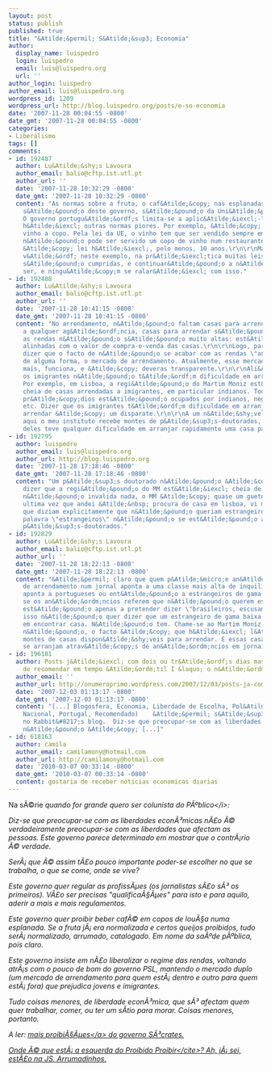 ```yaml
---
layout: post
status: publish
published: true
title: "&Atilde;&permil; S&Atilde;&sup3; Economia"
author:
  display_name: luispedro
  login: luispedro
  email: luis@luispedro.org
  url: ''
author_login: luispedro
author_email: luis@luispedro.org
wordpress_id: 1209
wordpress_url: http://blog.luispedro.org/posts/e-so-economia
date: '2007-11-28 00:04:55 -0800'
date_gmt: '2007-11-28 00:04:55 -0800'
categories:
- Liberalismo
tags: []
comments:
- id: 192487
  author: Lu&Atilde;&shy;s Lavoura
  author_email: balio@cftp.ist.utl.pt
  author_url: ''
  date: '2007-11-28 10:32:29 -0800'
  date_gmt: '2007-11-28 10:32:29 -0800'
  content: "As normas sobre a fruta, o caf&Atilde;&copy; nas esplanadas, etc, n&Atilde;&pound;o
    s&Atilde;&pound;o deste governo, s&Atilde;&pound;o da Uni&Atilde;&pound;o Europeia.
    O governo portugu&Atilde;&ordf;s limita-se a aplic&Atilde;&iexcl;-las.\r\n\r\nAli&Atilde;&iexcl;s,
    h&Atilde;&iexcl; outras normas piores. Por exemplo, &Atilde;&copy; proibido servir
    vinho a copo. Pela lei da UE, o vinho tem que ser vendido sempre em garrafas,
    n&Atilde;&pound;o pode ser servido um copo de vinho num restaurante. E isto j&Atilde;&iexcl;
    &Atilde;&copy; lei h&Atilde;&iexcl;, pelo menos, 10 anos.\r\n\r\nMas, como se
    v&Atilde;&ordf; neste exemplo, na pr&Atilde;&iexcl;tica muitas leis n&Atilde;&pound;o
    s&Atilde;&pound;o cumpridas, e continuar&Atilde;&pound;o a n&Atilde;&pound;o o
    ser, e ningu&Atilde;&copy;m se ralar&Atilde;&iexcl; com isso."
- id: 192488
  author: Lu&Atilde;&shy;s Lavoura
  author_email: balio@cftp.ist.utl.pt
  author_url: ''
  date: '2007-11-28 10:41:15 -0800'
  date_gmt: '2007-11-28 10:41:15 -0800'
  content: "No arrendamento, n&Atilde;&pound;o faltam casas para arrendar. V&Atilde;&iexcl;
    a qualquer ag&Atilde;&ordf;ncia, casas para arrendar s&Atilde;&pound;o aos montes.\r\n\r\nTamb&Atilde;&copy;m
    as rendas n&Atilde;&pound;o s&Atilde;&pound;o muito altas: est&Atilde;&pound;o
    alinhadas com o valor de compra-e-venda das casas.\r\n\r\nLogo, parece-me disparatado
    dizer que o facto de n&Atilde;&pound;o se acabar com as rendas \"antigas\" prejudica,
    de alguma forma, o mercado de arrendamento. Atualmente, esse mercado, cada vez
    mais, funciona, e &Atilde;&copy; deveras transparente.\r\n\r\nAli&Atilde;&iexcl;s,
    os imigrantes n&Atilde;&pound;o t&Atilde;&ordf;m dificuldade em arranjar casa.
    Por exemplo, em Lisboa, a regi&Atilde;&pound;o do Martim Moniz est&Atilde;&iexcl;
    cheia de casas arrendadas a imigrantes, em particular indianos. Todos aqueles
    pr&Atilde;&copy;dios est&Atilde;&pound;o ocupados por indianos, negros, chineses,
    etc. Dizer que os imigrantes t&Atilde;&ordf;m dificuldade em arranjar casas para
    arrendar &Atilde;&copy; um disparate.\r\n\r\nA um n&Atilde;&shy;vel mais elevado,
    aqui o meu instituto recebe montes de p&Atilde;&sup3;s-doutorados, e nunca nenhum
    deles teve qualquer dificuldade em arranjar rapidamente uma casa para viver."
- id: 192795
  author: luispedro
  author_email: luis@luispedro.org
  author_url: http://blog.luispedro.org
  date: '2007-11-28 17:18:46 -0800'
  date_gmt: '2007-11-28 17:18:46 -0800'
  content: "Um p&Atilde;&sup3;s doutorado n&Atilde;&pound;o &Atilde;&copy; um imigrante.\r\n\r\nE
    dizer que a regi&Atilde;&pound;o do MM est&Atilde;&iexcl; cheia de imigrantes
    n&Atilde;&pound;o invalida nada, o MM &Atilde;&copy; quase um gueto.\r\n\r\nDa
    ultima vez que andei &Atilde;&nbsp; procura de casa em lisboa, vi muitos anuncios
    que diziam explicitamente que n&Atilde;&pound;o queriam estrangeiros. E com a
    palavra \"estrangeiros\" n&Atilde;&pound;o se est&Atilde;&pound;o a referir a
    p&Atilde;&sup3;s-doutorados."
- id: 192829
  author: Lu&Atilde;&shy;s Lavoura
  author_email: balio@cftp.ist.utl.pt
  author_url: ''
  date: '2007-11-28 18:22:13 -0800'
  date_gmt: '2007-11-28 18:22:13 -0800'
  content: "&Atilde;&permil; claro que quem p&Atilde;&micro;e an&Atilde;&ordm;ncios
    de arrendamento num jornal aponta a uma classe mais alta de inquilinos. Ou seja,
    aponta a portugueses ou ent&Atilde;&pound;o a estrangeiros de gama alta. Portanto,
    se os an&Atilde;&ordm;ncios referem que n&Atilde;&pound;o querem estrangeiros,
    est&Atilde;&pound;o apenas a pretender dizer \"brasileiros, escusam de telefonar\".\r\n\r\nMas
    isso n&Atilde;&pound;o quer dizer que um estrangeiro de gama baixa tenha dificuldade
    em encontrar casa. N&Atilde;&pound;o tem. Chame-se ao Martim Moniz \"gueto\" ou
    n&Atilde;&pound;o, o facto &Atilde;&copy; que h&Atilde;&iexcl; l&Atilde;&iexcl;
    montes de casas dispon&Atilde;&shy;veis para arrendar. E essas casas n&Atilde;&pound;o
    se arranjam atrav&Atilde;&copy;s de an&Atilde;&ordm;ncios em jornais."
- id: 196181
  author: Posts j&Atilde;&iexcl; com dois ou tr&Atilde;&ordf;s dias mas que nos esquemos
    de recomendar em tempo &Atilde;&ordm;til I &laquo; o n&Atilde;&ordm;mero primo
  author_email: ''
  author_url: http://onumeroprimo.wordpress.com/2007/12/03/posts-ja-com-dois-ou-tres-dias-mas-que-nos-esquemos-de-recomendar-em-tempo-util-i/
  date: '2007-12-03 01:13:17 -0800'
  date_gmt: '2007-12-03 01:13:17 -0800'
  content: "[...] Blogosfera, Economia, Liberdade de Escolha, Pol&Atilde;&shy;tica
    Nacional, Portugal, Recomendado)    &Atilde;&permil; s&Atilde;&sup3; Economia,
    no Rabbit&#8217;s blog.  Diz-se que preocupar-se com as liberdades econ&Atilde;&sup3;micas
    n&Atilde;&pound;o &Atilde;&copy; [...]"
- id: 618163
  author: camila
  author_email: camilamony@hotmail.com
  author_url: http://camilamony@hotmail.com
  date: '2010-03-07 00:33:14 -0800'
  date_gmt: '2010-03-07 00:33:14 -0800'
  content: gostaria de receber noticias economicas diarias
---
```

<p>Na s&Atilde;&copy;rie <i>quando for grande quero ser colunista do P&Atilde;&ordm;blico<&#47;i>:</p>
<p>Diz-se que preocupar-se com as liberdades econ&Atilde;&sup3;micas n&Atilde;&pound;o &Atilde;&copy; verdadeiramente preocupar-se com as liberdades que afectam as pessoas. Este governo parece determinado em mostrar que o contr&Atilde;&iexcl;rio &Atilde;&copy; verdade.</p>
<p>Ser&Atilde;&iexcl; que &Atilde;&copy; assim t&Atilde;&pound;o pouco importante poder-se escolher no que se trabalha, o que se come, onde se vive?</p>
<p>Este governo quer regular as profiss&Atilde;&micro;es (os jornalistas s&Atilde;&pound;o s&Atilde;&sup3; os primeiros). V&Atilde;&pound;o ser precisas "qualifica&Atilde;&sect;&Atilde;&micro;es" para isto e para aquilo, aderir a mais e mais regulamentos.</p>
<p>Este governo quer proibir beber caf&Atilde;&copy; em copos de lou&Atilde;&sect;a numa esplanada. Se a fruta j&Atilde;&iexcl; era normalizada e certos queijos proibidos, tudo ser&Atilde;&iexcl; normalizado, arrumado, catalogado. Em nome da sa&Atilde;&ordm;de p&Atilde;&ordm;blica, pois claro.</p>
<p>Este governo insiste em n&Atilde;&pound;o liberalizar o regime das rendas, voltando atr&Atilde;&iexcl;s com o pouco de bom do governo PSL, mantendo o mercado duplo (um mercado de arrendamento para quem est&Atilde;&iexcl; dentro e outro para quem est&Atilde;&iexcl; fora) que prejudica jovens e imigrantes.</p>
<p>Tudo coisas menores, de liberdade econ&Atilde;&sup3;mica, que s&Atilde;&sup3; afectam quem quer trabalhar, comer, ou ter um s&Atilde;&shy;tio para morar. Coisas menores, portanto.</p>
<p>A ler: <a href="http:&#47;&#47;sorumbatico.blogspot.com&#47;2007&#47;11&#47;eles-esto-doidos.html">mais proibi&Atilde;&sect;&Atilde;&micro;es<&#47;a> do governo S&Atilde;&sup3;crates.</p>
<p>Onde &Atilde;&copy; que est&Atilde;&iexcl; a esquerda do <cite>Proibido Proibir<&#47;cite>? Ah, j&Atilde;&iexcl; sei, est&Atilde;&pound;o na JS. Arrumadinhos.</p>
